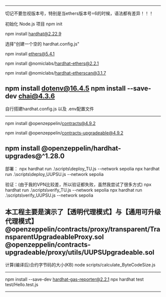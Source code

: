 
----------------------------------------------------------------------------------------------------
切记不要忽视版本号，特别是当ethers版本号=6的时候，语法都有差异！！！

初始化 Node.js 项目
npm init

npm install hardhat@2.22.9

选择"创建一个空的 hardhat.config.js"

npm install ethers@5.4.1

npm install @nomiclabs/hardhat-ethers@2.2.1

npm install @nomiclabs/hardhat-etherscan@3.1.7

npm install dotenv@16.4.5
npm install --save-dev chai@4.3.6
----------------------------------------------------------------------------------------------------

自行搭建hardhat.config.js 以及 .env配置文件

----------------------------------------------------------------------------------------------------
npm install @openzeppelin/contracts@4.9.2

npm install @openzeppelin/contracts-upgradeable@4.9.2

npm install @openzeppelin/hardhat-upgrades@^1.28.0
----------------------------------------------------------------------------------------------------

部署：
npx hardhat run .\scripts\deploy_TU.js --network sepolia
npx hardhat run .\scripts\deploy_UUPSU.js --network sepolia

验证：(由于我的VPN比较差，所以验证都失败，虽然我尝试了很多方式)
npx hardhat run .\scripts\verify_TU.js --network sepolia
npx hardhat run .\scripts\verify_UUPSU.js --network sepolia

本工程主要是演示了【透明代理模式】与【通用可升级代理模式】
@openzeppelin/contracts/proxy/transparent/TransparentUpgradeableProxy.sol
@openzeppelin/contracts-upgradeable/proxy/utils/UUPSUpgradeable.sol
----------------------------------------------------------------------------------------------------

计算(编译后)合约字节码的大小(KB)
node scripts/calculate_ByteCodeSize.js

----------------------------------------------------------------------------------------------------

npm install --save-dev hardhat-gas-reporter@2.2.1
npx hardhat test test/Hello.test.js

----------------------------------------------------------------------------------------------------


